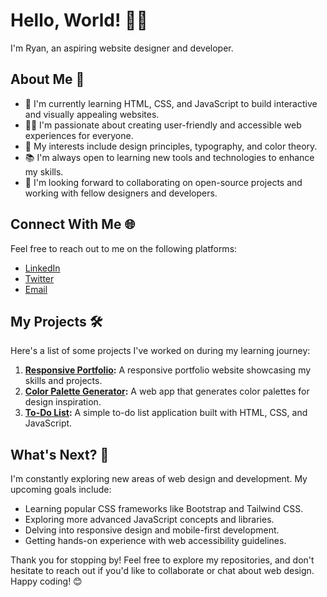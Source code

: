 # Hello, World! 👋🌐

I'm Ryan, an aspiring website designer and developer.

## About Me 📝

- 🌱 I'm currently learning HTML, CSS, and JavaScript to build interactive and visually appealing websites.
- 👨‍💻 I'm passionate about creating user-friendly and accessible web experiences for everyone.
- 🎨 My interests include design principles, typography, and color theory.
- 📚 I'm always open to learning new tools and technologies to enhance my skills.
- 💼 I'm looking forward to collaborating on open-source projects and working with fellow designers and developers.

## Connect With Me 🌐

Feel free to reach out to me on the following platforms:

- [LinkedIn](https://www.linkedin.com/in/your-linkedin-url/)
- [Twitter](https://twitter.com/your-twitter-handle/)
- [Email](mailto:your-email-address@example.com)

## My Projects 🛠️

Here's a list of some projects I've worked on during my learning journey:

1. **[Responsive Portfolio](https://github.com/yourusername/responsive-portfolio):** A responsive portfolio website showcasing my skills and projects.
2. **[Color Palette Generator](https://github.com/yourusername/color-palette-generator):** A web app that generates color palettes for design inspiration.
3. **[To-Do List](https://github.com/yourusername/to-do-list):** A simple to-do list application built with HTML, CSS, and JavaScript.

## What's Next? 🤔

I'm constantly exploring new areas of web design and development. My upcoming goals include:

- Learning popular CSS frameworks like Bootstrap and Tailwind CSS.
- Exploring more advanced JavaScript concepts and libraries.
- Delving into responsive design and mobile-first development.
- Getting hands-on experience with web accessibility guidelines.

Thank you for stopping by! Feel free to explore my repositories, and don't hesitate to reach out if you'd like to collaborate or chat about web design. Happy coding! 😊
